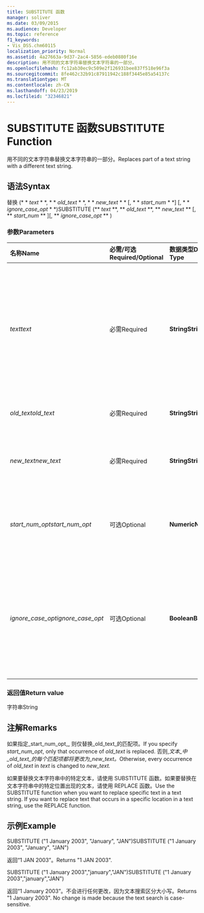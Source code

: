 ```yaml
---
title: SUBSTITUTE 函数
manager: soliver
ms.date: 03/09/2015
ms.audience: Developer
ms.topic: reference
f1_keywords:
- Vis_DSS.chm60115
localization_priority: Normal
ms.assetid: 4a27663a-9d37-2ac4-5856-edeb0880f16e
description: 用不同的文本字符串替换文本字符串的一部分。
ms.openlocfilehash: fc12ab30ec9c509e2f126931bee837f518e96f3a
ms.sourcegitcommit: 8fe462c32b91c87911942c188f3445e85a54137c
ms.translationtype: MT
ms.contentlocale: zh-CN
ms.lasthandoff: 04/23/2019
ms.locfileid: "32346821"
---
```

# <a name="substitute-function"></a><span data-ttu-id="c341c-103">SUBSTITUTE 函数</span><span class="sxs-lookup"><span data-stu-id="c341c-103">SUBSTITUTE Function</span></span>

<span data-ttu-id="c341c-104">用不同的文本字符串替换文本字符串的一部分。</span><span class="sxs-lookup"><span data-stu-id="c341c-104">Replaces part of a text string with a different text string.</span></span> 
  
## <a name="syntax"></a><span data-ttu-id="c341c-105">语法</span><span class="sxs-lookup"><span data-stu-id="c341c-105">Syntax</span></span>

 <span data-ttu-id="c341c-106">替换 (\* \* *text* \* \*, \* \* *old_text* \* \*, \* \* *new_text* \* \* [, \* \* *start_num* \* \*] [, \* \* *ignore_case_opt* \* \*)</span><span class="sxs-lookup"><span data-stu-id="c341c-106">SUBSTITUTE (\*\* *text* \*\*, \*\* *old_text* \*\*, \*\* *new_text* \*\* [, \*\* *start_num* \*\* ][, \*\* *ignore_case_opt* \*\* )</span></span> 
  
### <a name="parameters"></a><span data-ttu-id="c341c-107">参数</span><span class="sxs-lookup"><span data-stu-id="c341c-107">Parameters</span></span>

|<span data-ttu-id="c341c-108">**名称**</span><span class="sxs-lookup"><span data-stu-id="c341c-108">**Name**</span></span>|<span data-ttu-id="c341c-109">**必需/可选**</span><span class="sxs-lookup"><span data-stu-id="c341c-109">**Required/Optional**</span></span>|<span data-ttu-id="c341c-110">**数据类型**</span><span class="sxs-lookup"><span data-stu-id="c341c-110">**Data Type**</span></span>|<span data-ttu-id="c341c-111">**说明**</span><span class="sxs-lookup"><span data-stu-id="c341c-111">**Description**</span></span>|
|:-----|:-----|:-----|:-----|
| <span data-ttu-id="c341c-112">_text_</span><span class="sxs-lookup"><span data-stu-id="c341c-112">_text_</span></span> <br/> |<span data-ttu-id="c341c-113">必需</span><span class="sxs-lookup"><span data-stu-id="c341c-113">Required</span></span>  <br/> |<span data-ttu-id="c341c-114">**String**</span><span class="sxs-lookup"><span data-stu-id="c341c-114">**String**</span></span> <br/> | <span data-ttu-id="c341c-115">要替换其字符的文本或对包含要替换其字符的文本的单元格的引用。</span><span class="sxs-lookup"><span data-stu-id="c341c-115">The text or the reference to a cell containing text for which you want to substitute characters.</span></span>  <br/> |
| <span data-ttu-id="c341c-116">_old_text_</span><span class="sxs-lookup"><span data-stu-id="c341c-116">_old_text_</span></span> <br/> |<span data-ttu-id="c341c-117">必需</span><span class="sxs-lookup"><span data-stu-id="c341c-117">Required</span></span>  <br/> |<span data-ttu-id="c341c-118">**String**</span><span class="sxs-lookup"><span data-stu-id="c341c-118">**String**</span></span> <br/> | <span data-ttu-id="c341c-119">要替换的文本。</span><span class="sxs-lookup"><span data-stu-id="c341c-119">The text you want to replace.</span></span>  <br/> |
| <span data-ttu-id="c341c-120">_new_text_</span><span class="sxs-lookup"><span data-stu-id="c341c-120">_new_text_</span></span> <br/> |<span data-ttu-id="c341c-121">必需</span><span class="sxs-lookup"><span data-stu-id="c341c-121">Required</span></span>  <br/> |<span data-ttu-id="c341c-122">**String**</span><span class="sxs-lookup"><span data-stu-id="c341c-122">**String**</span></span> <br/> | <span data-ttu-id="c341c-123">要用于替换_old_text_的文本。</span><span class="sxs-lookup"><span data-stu-id="c341c-123">The text you want to use to replace  _old_text_.</span></span>  <br/> |
| <span data-ttu-id="c341c-124">_start_num_opt_</span><span class="sxs-lookup"><span data-stu-id="c341c-124">_start_num_opt_</span></span> <br/> |<span data-ttu-id="c341c-125">可选</span><span class="sxs-lookup"><span data-stu-id="c341c-125">Optional</span></span>  <br/> |<span data-ttu-id="c341c-126">**Numeric**</span><span class="sxs-lookup"><span data-stu-id="c341c-126">**Numeric**</span></span> <br/> |<span data-ttu-id="c341c-127">指定要替换的 old_text 的匹配项。</span><span class="sxs-lookup"><span data-stu-id="c341c-127">Specifies which occurrences of old_text to replace.</span></span>  <br/> |
| <span data-ttu-id="c341c-128">_ignore_case_opt_</span><span class="sxs-lookup"><span data-stu-id="c341c-128">_ignore_case_opt_</span></span> <br/> |<span data-ttu-id="c341c-129">可选</span><span class="sxs-lookup"><span data-stu-id="c341c-129">Optional</span></span>  <br/> |<span data-ttu-id="c341c-130">**Boolean**</span><span class="sxs-lookup"><span data-stu-id="c341c-130">**Boolean**</span></span> <br/> |<span data-ttu-id="c341c-131">如果区分大小写，则其值为 FALSE；否则为 TRUE。</span><span class="sxs-lookup"><span data-stu-id="c341c-131">FALSE if case-sensitive; otherwise, TRUE.</span></span> <span data-ttu-id="c341c-132">默认值为 FALSE。</span><span class="sxs-lookup"><span data-stu-id="c341c-132">The default is FALSE.</span></span>  <br/> |
   
### <a name="return-value"></a><span data-ttu-id="c341c-133">返回值</span><span class="sxs-lookup"><span data-stu-id="c341c-133">Return value</span></span>

<span data-ttu-id="c341c-134">字符串</span><span class="sxs-lookup"><span data-stu-id="c341c-134">String</span></span>
  
## <a name="remarks"></a><span data-ttu-id="c341c-135">注解</span><span class="sxs-lookup"><span data-stu-id="c341c-135">Remarks</span></span>

 <span data-ttu-id="c341c-136">如果指定_start_num_opt_, 则仅替换_old_text_的匹配项。</span><span class="sxs-lookup"><span data-stu-id="c341c-136">If you specify  _start_num_opt_, only that occurrence of  _old_text_ is replaced.</span></span> <span data-ttu-id="c341c-137">否则,_文本_中_old_text_的每个匹配项都将更改为_new_text。_</span><span class="sxs-lookup"><span data-stu-id="c341c-137">Otherwise, every occurrence of  _old_text_ in  _text_ is changed to  _new_text._</span></span>
  
<span data-ttu-id="c341c-p103">如果要替换文本字符串中的特定文本，请使用 SUBSTITUTE 函数。如果要替换在文本字符串中的特定位置出现的文本，请使用 REPLACE 函数。</span><span class="sxs-lookup"><span data-stu-id="c341c-p103">Use the SUBSTITUTE function when you want to replace specific text in a text string. If you want to replace text that occurs in a specific location in a text string, use the REPLACE function.</span></span>
  
## <a name="example"></a><span data-ttu-id="c341c-140">示例</span><span class="sxs-lookup"><span data-stu-id="c341c-140">Example</span></span>

<span data-ttu-id="c341c-141">SUBSTITUTE ("1 January 2003", "January", "JAN")</span><span class="sxs-lookup"><span data-stu-id="c341c-141">SUBSTITUTE ("1 January 2003", "January", "JAN")</span></span> 
  
<span data-ttu-id="c341c-142">返回“1 JAN 2003”。</span><span class="sxs-lookup"><span data-stu-id="c341c-142">Returns "1 JAN 2003".</span></span> 
  
<span data-ttu-id="c341c-143">SUBSTITUTE ("1 January 2003","january","JAN")</span><span class="sxs-lookup"><span data-stu-id="c341c-143">SUBSTITUTE ("1 January 2003","january","JAN")</span></span> 
  
<span data-ttu-id="c341c-p104">返回“1 January 2003”。不会进行任何更改，因为文本搜索区分大小写。</span><span class="sxs-lookup"><span data-stu-id="c341c-p104">Returns "1 January 2003". No change is made because the text search is case-sensitive.</span></span> 
  

